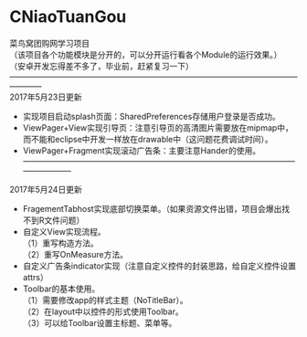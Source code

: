 # CNiaoTuanGou
菜鸟窝团购网学习项目   
（该项目各个功能模块是分开的，可以分开运行看各个Module的运行效果。）   
（安卓开发忘得差不多了，毕业前，赶紧复习一下）       
————————————————————————————————————————        
2017年5月23日更新     
* 实现项目启动splash页面：SharedPreferences存储用户登录是否成功。
* ViewPager+View实现引导页：注意引导页的高清图片需要放在mipmap中，而不能和eclipse中开发一样放在drawable中（这问题花费调试时间）。
* ViewPager+Fragment实现滚动广告条：主要注意Hander的使用。
————————————————————————————————————————     

2017年5月24日更新  
* FragementTabhost实现底部切换菜单。（如果资源文件出错，项目会爆出找不到R文件问题）
* 自定义View实现流程。  
  （1）重写构造方法。   
  （2）重写OnMeasure方法。   
* 自定义广告条indicator实现（注意自定义控件的封装思路，给自定义控件设置attrs）
* Toolbar的基本使用。    
  （1）需要修改app的样式主题（NoTitleBar）。     
  （2）在layout中以控件的形式使用Toolbar。    
  （3）可以给Toolbar设置主标题、菜单等。    
  
